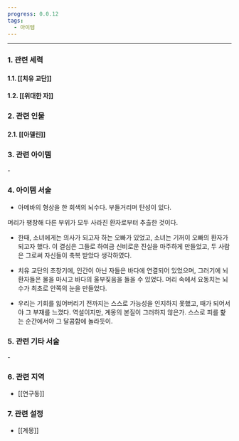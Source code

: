 ```yaml
---
progress: 0.0.12
tags:
  - 아이템
---
```

---
### 1. 관련 세력 
#### 1.1. [[치유 교단]]
#### 1.2. [[위대한 자]]

### 2. 관련 인물
#### 2.1. [[아델린]]

### 3. 관련 아이템
\-

### 4. 아이템 서술
- 아메바의 형상을 한 회색의 뇌수다. 부들거리며 탄성이 있다.

머리가 팽창해 다른 부위가 모두 사라진 환자로부터 추출한 것이다.

- 한때, 소녀에게는 의사가 되고자 하는 오빠가 있었고, 소녀는 기꺼이 오빠의 환자가 되고자 했다. 이 결심은 그들로 하여금 신비로운 진실을 마주하게 만들었고, 두 사람은 그로써 자신들이 축복 받았다 생각하였다.

- 치유 교단의 초창기에, 인간이 아닌 자들은 바다에 연결되어 있었으며, 그러기에 뇌 환자들은 물을 마시고 바다의 울부짖음을 들을 수 있었다. 머리 속에서 요동치는 뇌수가 최초로 안쪽의 눈을 만들었다.

- 우리는 기회를 잃어버리기 전까지는 스스로 가능성을 인지하지 못했고, 때가 되어서야 그 부재를 느꼈다. 역설이지만, 계몽의 본질이 그러하지 않은가. 스스로 피를 핥는 순간에서야 그 달콤함에 놀라듯이.

### 5. 관련 기타 서술
\-

### 6. 관련 지역
- [[연구동]]

### 7. 관련 설정
- [[계몽]]